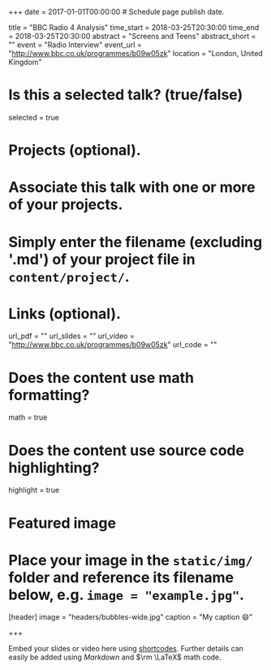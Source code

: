 +++
date = 2017-01-01T00:00:00  # Schedule page publish date.

title = "BBC Radio 4 Analysis"
time_start = 2018-03-25T20:30:00
time_end = 2018-03-25T20:30:00
abstract = "Screens and Teens"
abstract_short = ""
event = "Radio Interview"
event_url = "http://www.bbc.co.uk/programmes/b09w05zk"
location = "London, United Kingdom"

# Is this a selected talk? (true/false)
selected = true

# Projects (optional).
#   Associate this talk with one or more of your projects.
#   Simply enter the filename (excluding '.md') of your project file in `content/project/`.

# Links (optional).
url_pdf = ""
url_slides = ""
url_video = "http://www.bbc.co.uk/programmes/b09w05zk"
url_code = ""

# Does the content use math formatting?
math = true

# Does the content use source code highlighting?
highlight = true

# Featured image
# Place your image in the `static/img/` folder and reference its filename below, e.g. `image = "example.jpg"`.
[header]
image = "headers/bubbles-wide.jpg"
caption = "My caption :smile:"

+++

Embed your slides or video here using [shortcodes](https://sourcethemes.com/academic/post/writing-markdown-latex/). Further details can easily be added using *Markdown* and $\rm \LaTeX$ math code.
